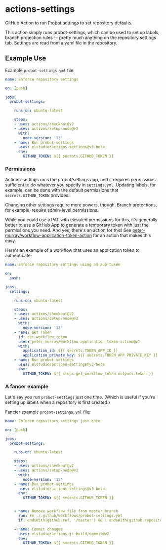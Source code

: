 # actions-settings
GitHub Action to run [Probot settings](https://github.com/probot/settings) to set repository defaults.

This action simply runs probot-settings, which can be used to set up labels, branch protection rules -- pretty much anything on the repository settings tab. Settings are read from a yaml file in the repository.


## Example Use

Example `probot-settings.yml` file:

```yaml
name: Enforce repository settings

on: [push]

jobs:
  probot-settings:

    runs-on: ubuntu-latest

    steps:
    - uses: actions/checkout@v2
    - uses: actions/setup-node@v2
      with:
        node-version: '12'
    - name: Run probot-settings
      uses: elstudio/actions-settings@v3-beta
      env:
        GITHUB_TOKEN: ${{ secrets.GITHUB_TOKEN }}
```

### Permissions

Actions-settings runs the probot/settings app, and it requires permissions sufficient to do whatever you specify in `settings.yml`. Updating labels, for example, can be done with the default permissions that `secrets.GITHUB_TOKEN` provides.

Changing other settings require more powers, though. Branch protections, for example, require admin-level permissions.

While you could use a PAT with elevated permissions for this, it's generally better to use a GitHub App to generate a temporary token with just the permissions you need. And yes, there's an action for this! See [peter-murray/workflow-application-token-action](https://github.com/peter-murray/workflow-application-token-action) for an action that makes this easy.

Here's an example of a workflow that uses an application token to authenticate:

```yaml
name: Enforce repository settings using an app token

on: 
  push:

jobs:
  settings:

    runs-on: ubuntu-latest

    steps:
    - uses: actions/checkout@v2
    - uses: actions/setup-node@v2
      with:
        node-version: '12'
    - name: Get Token
      id: get_workflow_token
      uses: peter-murray/workflow-application-token-action@v1
      with:
        application_id: ${{ secrets.TOKEN_APP_ID }}
        application_private_key: ${{ secrets.TOKEN_APP_PRIVATE_KEY }}
    - name: Run probot-settings
      uses: elstudio/actions-settings@v3-beta
      env:
        GITHUB_TOKEN: ${{ steps.get_workflow_token.outputs.token }}
```


### A fancer example

Let's say you run `probot-settings` just one time. (Which is useful if you're setting up labels when a repository is first created.)

Fancier example `probot-settings.yml` file:

```yaml
name: Enforce repository settings just once

on: [push]

jobs:
  probot-settings:

    runs-on: ubuntu-latest

    steps:
    - uses: actions/checkout@v2
    - uses: actions/setup-node@v2
      with:
        node-version: '12'
    - name: Run probot-settings
      uses: elstudio/actions-settings@v3-beta
      env:
        GITHUB_TOKEN: ${{ secrets.GITHUB_TOKEN }}


    - name: Remove workflow file from master branch
      run: rm ./.github/workflows/probot-settings.yml
      if: endsWith(github.ref, '/master') && ! endsWith(github.repository, '-template')

    - name: Commit changes
      uses: elstudio/actions-js-build/commit@v2
      env:
        GITHUB_TOKEN: ${{ secrets.GITHUB_TOKEN }}
```

